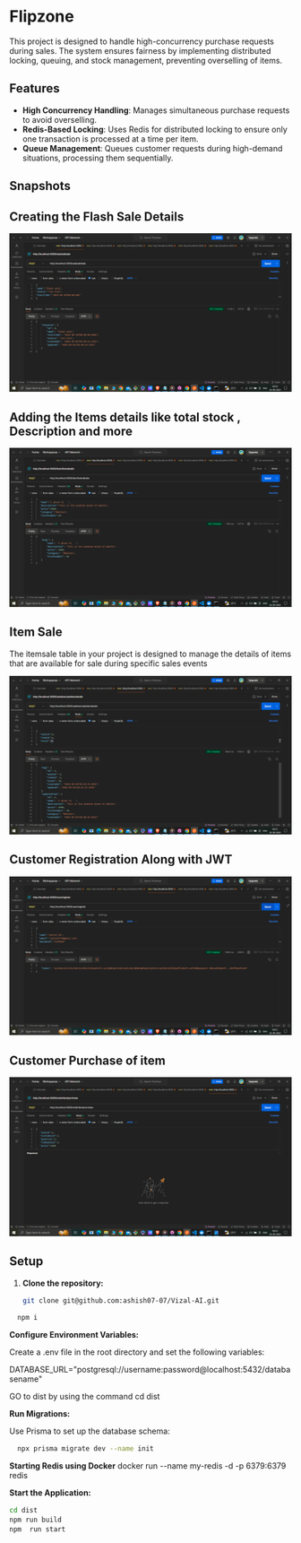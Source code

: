 # Flipzone

This project is designed to handle high-concurrency purchase requests during sales. The system ensures fairness by implementing distributed locking, queuing, and stock management, preventing overselling of items.

## Features

- **High Concurrency Handling**: Manages simultaneous purchase requests to avoid overselling.
- **Redis-Based Locking**: Uses Redis for distributed locking to ensure only one transaction is processed at a time per item.
- **Queue Management**: Queues customer requests during high-demand situations, processing them sequentially.

## Snapshots

## Creating the Flash Sale Details

![New users](./images/sale.png)

## Adding the Items details like total stock , Description and more

![New users](./images/itemdetails.png)

## Item Sale

The itemsale table in your project is designed to manage the details of items that are available for sale during specific sales events

![New users](./images/itemsale.png)

## Customer Registration Along with JWT

![New users](./images/customer.png)

## Customer Purchase of item

![New users](./images/purchase.png)

## Setup

1. **Clone the repository:**

   ```bash
   git clone git@github.com:ashish07-07/Vizal-AI.git
   ```

```bash
  npm i
```

**Configure Environment Variables:**

Create a .env file in the root directory and set the following variables:

DATABASE_URL="postgresql://username:password@localhost:5432/databasename"

GO to dist by using the command cd dist

**Run Migrations:**

Use Prisma to set up the database schema:

```bash
  npx prisma migrate dev --name init

```

**Starting Redis using Docker**
docker run --name my-redis -d -p 6379:6379 redis

**Start the Application:**

```bash
cd dist
npm run build
npm  run start
```
